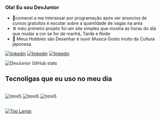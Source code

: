 ### Ola! Eu sou DevJunior

- 📑comecei a me interassar por programação após ver anuncios de cursos gratuitos é escutar sobre a quantidade de vagas na aréa
- ⚙️ méu primeiro projeto foi um site simples que mostra as horas do diá que mudar a cor se for de manhá, Tarde e Noite
- 📕 Meus Hobbies são Desenhar é ouvir Musica Gosto muito da Cultura jáponesa.



[![linkedin](https://img.shields.io/badge/LinkedIn-0077B5?style=for-the-badge&logo=linkedin&logoColor=white)](https://www.linkedin.com/in/jo%C3%A3o-vitor-devjunior-oclubedosdez/)
[![linkedin](https://img.shields.io/badge/Gmail-D14836?style=for-the-badge&logo=gmail&logoColor=white)](https://mail.google.com/mail/u/0/#inbox)
[![linkedin](https://img.shields.io/badge/WhatsApp-25D366?style=for-the-badge&logo=whatsapp&logoColor=white)](https://chat.whatsapp.com/CrKyDGXhhtA6UDnPnu6gol)

![DevJunior GitHub stats](https://github-readme-stats.vercel.app/api?username=oclubedosdez&show_icons=true&theme=tokyonight)



## Tecnoligas que eu uso no meu dia
<div style="display: inline_block"><br/>
<img align="center" alt="html5" src="https://img.shields.io/badge/HTML5-E34F26?style=for-the-badge&logo=html5&logoColor=white"/>
<img align="center" alt="html5" src="https://img.shields.io/badge/CSS3-1572B6?style=for-the-badge&logo=css3&logoColor=white"/>
<img align="center" alt="html5" src="https://img.shields.io/badge/JavaScript-F7DF1E?style=for-the-badge&logo=javascript&logoColor=black"/>
</div>
<br>

[![Top Langs](https://github-readme-stats.vercel.app/api/top-langs/?username=oclubedosdez)](https://github.com/anuraghazra/github-readme-stats)
